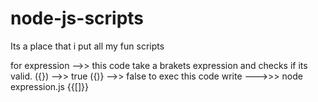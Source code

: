 # node-js-scripts
Its a place that i put all my fun scripts 

for expression -->> 
        this code take a brakets expression and checks if its valid. 
        ({}) -->> true
        ({)} -->> false
        to exec this code write --->>>     node expression.js {{[]}} 
